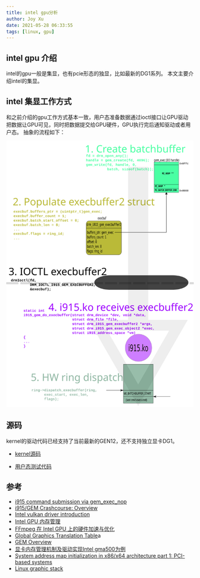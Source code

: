 ```yaml
---
title: intel gpu分析
author: Joy Xu
date: 2021-05-28 06:33:55
tags: [linux, gpu]
---
```


## intel gpu 介绍

intel的gpu一般是集显，也有pcie形态的独显，比如最新的DG1系列。
本文主要介绍intel的集显。

## intel 集显工作方式

和之前介绍的gpu工作方式基本一致，用户态准备数据通过ioctl接口让GPU驱动
把数据让GPU可见，同时把数据提交给GPU硬件，GPU执行完后通知驱动或者用户态。
抽象的流程如下：

![intel gpu_workflow](/images/gpu_intel_execbuf_steps.svg)

## 源码

kernel的驱动代码已经支持了当前最新的GEN12，还不支持独立显卡DG1。


* [kernel源码](https://git.kernel.org/pub/scm/linux/kernel/git/next/linux-next.git/tree/drivers/gpu/drm/i915/gem/i915_gem_execbuffer.c)

* [用户态测试代码](https://gitlab.freedesktop.org/drm/igt-gpu-tools/-/blob/master/tests/i915/gem_exec_nop.c)

## 参考

* [i915 command submission via gem_exec_nop](http://bwidawsk.net/blog/2013/8/i915-command-submission-via-gem_exec_nop/)
* [i915/GEM Crashcourse: Overview](https://blog.ffwll.ch/2013/01/i915gem-crashcourse-overview.html)
* [Intel vulkan driver introduction](https://wenxiaoming.github.io/2020/06/28/Intel%20vulkan%20driver%20introduction/)
* [Intel GPU 内存管理](http://liujunming.top/2019/07/16/Intel-GPU-%E5%86%85%E5%AD%98%E7%AE%A1%E7%90%86/)
* [FFmpeg 在 Intel GPU 上的硬件加速与优化](https://toutiao.io/posts/w82yn0/preview)
* [Global Graphics Translation Table](http://blog.sina.com.cn/s/blog_8df488680102vosk.html)a
* [GEM Overview](https://blog.ffwll.ch/2011/05/gem-overview.html)
* [显卡内存管理机制及驱动实现Intel gma500为例](http://happyseeker.github.io/kernel/2016/07/22/memory-management-from-graphic-card-view.html)
* [System address map initialization in x86/x64 architecture part 1: PCI-based systems](https://resources.infosecinstitute.com/topic/system-address-map-initialization-in-x86x64-architecture-part-1-pci-based-systems/)
* [Linux graphic stack](https://www.studiopixl.com/2017-05-13/linux-graphic-stack-an-overview)
